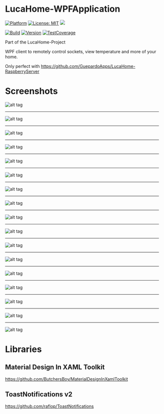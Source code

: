# LucaHome-WPFApplication

[![Platform](https://img.shields.io/badge/platform-Windows10-blue.svg)](https://de.wikipedia.org/wiki/Microsoft_Windows_10)
[![License: MIT](https://img.shields.io/badge/License-MIT-blue.svg)](https://opensource.org/licenses/MIT)
<a target="_blank" href="https://www.paypal.me/GuepardoApps" title="Donate using PayPal"><img src="https://img.shields.io/badge/paypal-donate-blue.svg" /></a>

[![Build](https://img.shields.io/badge/build-successful-green.svg)](https://github.com/GuepardoApps/LucaHome-WPFApplication/tree/master/LucaHome/publish)
[![Version](https://img.shields.io/badge/version-v1.3.7.17308-green.svg)](https://github.com/GuepardoApps/LucaHome-WPFApplication)
[![TestCoverage](https://img.shields.io/badge/testcoverage-less10percent-orange.svg)](https://github.com/GuepardoApps/LucaHome-WPFApplication)

Part of the LucaHome-Project

WPF client to remotely control sockets, view temperature and more of your home.

Only perfect with https://github.com/GuepardoApps/LucaHome-RaspberryServer

# Screenshots

![alt tag](https://github.com/GuepardoApps/LucaHome-WPFApplication/blob/master/screenshots/img001.png)
___________
![alt tag](https://github.com/GuepardoApps/LucaHome-WPFApplication/blob/master/screenshots/img002.png)
___________
![alt tag](https://github.com/GuepardoApps/LucaHome-WPFApplication/blob/master/screenshots/img003.png)
___________
![alt tag](https://github.com/GuepardoApps/LucaHome-WPFApplication/blob/master/screenshots/img004.png)
___________
![alt tag](https://github.com/GuepardoApps/LucaHome-WPFApplication/blob/master/screenshots/img005.png)
___________
![alt tag](https://github.com/GuepardoApps/LucaHome-WPFApplication/blob/master/screenshots/img006.png)
___________
![alt tag](https://github.com/GuepardoApps/LucaHome-WPFApplication/blob/master/screenshots/img007.png)
___________
![alt tag](https://github.com/GuepardoApps/LucaHome-WPFApplication/blob/master/screenshots/img008.png)
___________
![alt tag](https://github.com/GuepardoApps/LucaHome-WPFApplication/blob/master/screenshots/img009.png)
___________
![alt tag](https://github.com/GuepardoApps/LucaHome-WPFApplication/blob/master/screenshots/img010.png)
___________
![alt tag](https://github.com/GuepardoApps/LucaHome-WPFApplication/blob/master/screenshots/img011.png)
___________
![alt tag](https://github.com/GuepardoApps/LucaHome-WPFApplication/blob/master/screenshots/img012.png)
___________
![alt tag](https://github.com/GuepardoApps/LucaHome-WPFApplication/blob/master/screenshots/img013.png)
___________
![alt tag](https://github.com/GuepardoApps/LucaHome-WPFApplication/blob/master/screenshots/img014.png)
___________
![alt tag](https://github.com/GuepardoApps/LucaHome-WPFApplication/blob/master/screenshots/img015.png)
___________
![alt tag](https://github.com/GuepardoApps/LucaHome-WPFApplication/blob/master/screenshots/img016.png)
___________
![alt tag](https://github.com/GuepardoApps/LucaHome-WPFApplication/blob/master/screenshots/img017.png)

# Libraries

## Material Design In XAML Toolkit
https://github.com/ButchersBoy/MaterialDesignInXamlToolkit
## ToastNotifications v2
https://github.com/raflop/ToastNotifications
